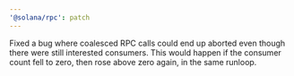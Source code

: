 ```yaml
---
'@solana/rpc': patch
---
```


Fixed a bug where coalesced RPC calls could end up aborted even though there were still interested consumers. This would happen if the consumer count fell to zero, then rose above zero again, in the same runloop.
